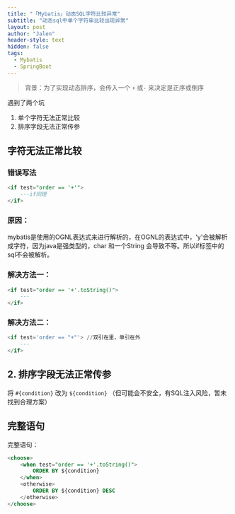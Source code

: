 ```yaml
---
title: "「Mybatis」动态SQL字符比较异常"
subtitle: "动态sql中单个字符串比较出现异常"
layout: post
author: "Jalen"
header-style: text
hidden: false
tags:
  - Mybatis
  - SpringBoot
---
```


> 背景：为了实现动态排序，会传入一个 `+` 或`-` 来决定是正序或倒序

遇到了两个坑

1. 单个字符无法正常比较
2. 排序字段无法正常传参

## 字符无法正常比较

### 错误写法

```sql
<if test="order == '+'">
	---if同理
</if>
```

### 原因：

mybatis是使用的OGNL表达式来进行解析的，在OGNL的表达式中，'y'会被解析成字符，因为java是强类型的，char 和一个String 会导致不等。所以if标签中的sql不会被解析。

### 解决方法一：

```sql
<if test="order == '+'.toString()">
	---
</if>
```

### 解决方法二：

```sql
<if test='order == "+"'> //双引在里，单引在外
	---
</if>
```

## 2. 排序字段无法正常传参

将 `#{condition}` 改为 `${condition}` （但可能会不安全，有SQL注入风险，暂未找到合理方案）

## 完整语句

完整语句：

```sql
<choose>
    <when test="order == '+'.toString()">
        ORDER BY ${condition}
    </when>
    <otherwise>
        ORDER BY ${condition} DESC
    </otherwise>
</choose>
```